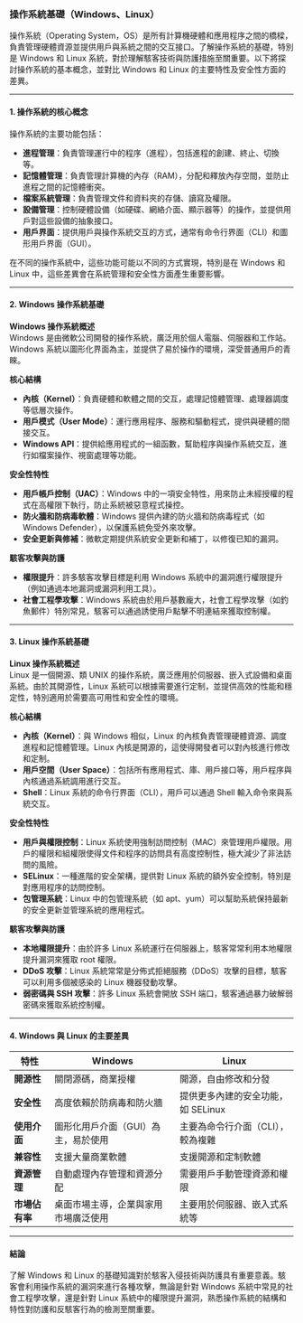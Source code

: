 ### **操作系統基礎（Windows、Linux）**

操作系統（Operating System，OS）是所有計算機硬體和應用程序之間的橋樑，負責管理硬體資源並提供用戶與系統之間的交互接口。了解操作系統的基礎，特別是 Windows 和 Linux 系統，對於理解駭客技術與防護措施至關重要。以下將探討操作系統的基本概念，並對比 Windows 和 Linux 的主要特性及安全性方面的差異。

---

#### **1. 操作系統的核心概念**

操作系統的主要功能包括：

- **進程管理**：負責管理運行中的程序（進程），包括進程的創建、終止、切換等。
- **記憶體管理**：負責管理計算機的內存（RAM），分配和釋放內存空間，並防止進程之間的記憶體衝突。
- **檔案系統管理**：負責管理文件和資料夾的存儲、讀寫及權限。
- **設備管理**：控制硬體設備（如硬碟、網絡介面、顯示器等）的操作，並提供用戶對這些設備的抽象接口。
- **用戶界面**：提供用戶與操作系統交互的方式，通常有命令行界面（CLI）和圖形用戶界面（GUI）。

在不同的操作系統中，這些功能可能以不同的方式實現，特別是在 Windows 和 Linux 中，這些差異會在系統管理和安全性方面產生重要影響。

---

#### **2. Windows 操作系統基礎**

**Windows 操作系統概述**  
Windows 是由微軟公司開發的操作系統，廣泛用於個人電腦、伺服器和工作站。Windows 系統以圖形化界面為主，並提供了易於操作的環境，深受普通用戶的青睞。

**核心結構**  
- **內核（Kernel）**：負責硬體和軟體之間的交互，處理記憶體管理、處理器調度等低層次操作。
- **用戶模式（User Mode）**：運行應用程序、服務和驅動程式，提供與硬體的間接交互。
- **Windows API**：提供給應用程式的一組函數，幫助程序與操作系統交互，進行如檔案操作、視窗處理等功能。

**安全性特性**  
- **用戶帳戶控制（UAC）**：Windows 中的一項安全特性，用來防止未經授權的程式在高權限下執行，防止系統被惡意程式操控。
- **防火牆和防病毒軟體**：Windows 提供內建的防火牆和防病毒程式（如 Windows Defender），以保護系統免受外來攻擊。
- **安全更新與修補**：微軟定期提供系統安全更新和補丁，以修復已知的漏洞。

**駭客攻擊與防護**  
- **權限提升**：許多駭客攻擊目標是利用 Windows 系統中的漏洞進行權限提升（例如通過本地漏洞或漏洞利用工具）。
- **社會工程學攻擊**：Windows 系統由於用戶基數龐大，社會工程學攻擊（如釣魚郵件）特別常見，駭客可以通過誘使用戶點擊不明連結來獲取控制權。

---

#### **3. Linux 操作系統基礎**

**Linux 操作系統概述**  
Linux 是一個開源、類 UNIX 的操作系統，廣泛應用於伺服器、嵌入式設備和桌面系統。由於其開源性，Linux 系統可以根據需要進行定制，並提供高效的性能和穩定性，特別適用於需要高可用性和安全性的環境。

**核心結構**  
- **內核（Kernel）**：與 Windows 相似，Linux 的內核負責管理硬體資源、調度進程和記憶體管理。Linux 內核是開源的，這使得開發者可以對內核進行修改和定制。
- **用戶空間（User Space）**：包括所有應用程式、庫、用戶接口等，用戶程序與內核通過系統調用進行交互。
- **Shell**：Linux 系統的命令行界面（CLI），用戶可以通過 Shell 輸入命令來與系統交互。

**安全性特性**  
- **用戶與權限控制**：Linux 系統使用強制訪問控制（MAC）來管理用戶權限。用戶的權限和組權限使得文件和程序的訪問具有高度控制性，極大減少了非法訪問的風險。
- **SELinux**：一種進階的安全架構，提供對 Linux 系統的額外安全控制，特別是對應用程序的訪問控制。
- **包管理系統**：Linux 中的包管理系統（如 apt、yum）可以幫助系統保持最新的安全更新並管理系統的應用程式。

**駭客攻擊與防護**  
- **本地權限提升**：由於許多 Linux 系統運行在伺服器上，駭客常常利用本地權限提升漏洞來獲取 root 權限。
- **DDoS 攻擊**：Linux 系統常常是分佈式拒絕服務（DDoS）攻擊的目標，駭客可以利用多個被感染的 Linux 機器發動攻擊。
- **弱密碼與 SSH 攻擊**：許多 Linux 系統會開放 SSH 端口，駭客通過暴力破解弱密碼來獲取系統控制權。

---

#### **4. Windows 與 Linux 的主要差異**

| 特性              | Windows                            | Linux                             |
|-------------------|------------------------------------|-----------------------------------|
| **開源性**        | 關閉源碼，商業授權                 | 開源，自由修改和分發              |
| **安全性**        | 高度依賴於防病毒和防火牆           | 提供更多內建的安全功能，如 SELinux |
| **使用介面**      | 圖形化用戶介面（GUI）為主，易於使用 | 主要為命令行介面（CLI），較為複雜 |
| **兼容性**        | 支援大量商業軟體                   | 支援開源和定制軟體                |
| **資源管理**      | 自動處理內存管理和資源分配         | 需要用戶手動管理資源和權限       |
| **市場佔有率**    | 桌面市場主導，企業與家用市場廣泛使用 | 主要用於伺服器、嵌入式系統等    |

---

#### **結論**

了解 Windows 和 Linux 的基礎知識對於駭客入侵技術與防護具有重要意義。駭客會利用操作系統的漏洞來進行各種攻擊，無論是針對 Windows 系統中常見的社會工程學攻擊，還是針對 Linux 系統中的權限提升漏洞，熟悉操作系統的結構和特性對防護和反駭客行為的檢測至關重要。